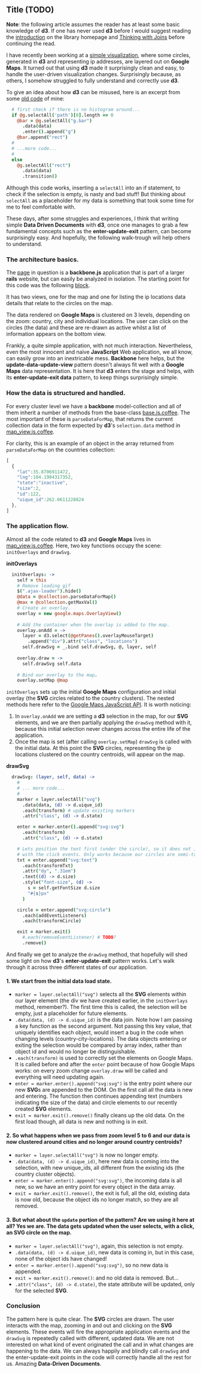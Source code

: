 ## Title (TODO)


**Note**: the following article assumes the reader has at least some basic knowledge of **d3**. If one has never used **d3** before I would suggest reading the [introduction](http://d3js.org/) on the library homepage and [Thinking with Joins](http://bost.ocks.org/mike/join/) before continuing the read.


I have recently been working at a [simple visualization](http://wcmc.io/map), where some circles, generated in **d3** and representing ip addresses, are layered out on **Google Maps**. It turned out that using **d3** made it surprisingly clean and easy, to handle the user-driven visualization changes. Surprisingly because, as others, I somehow struggled to fully understand and correctly use **d3**.

To give an idea about how **d3** can be misused, here is an excerpt from some [old code](https://github.com/deciob/data-story/blob/master/app/controllers/viz/bar_base.coffee) of mine:

```coffee
  # first check if there is no histogram around...
  if @g.selectAll('path')[0].length == 0
    @bar = @g.selectAll("g.bar")
      .data(data)
      .enter().append("g")
    @bar.append("rect")
  #
  # ...more code...
  #
  else
    @g.selectAll("rect")
      .data(data)
      .transition()
```

Although this code works, inserting a `selectAll` into an if statement, to check if the selection is empty, is nasty and bad stuff! But thinking about `selectAll` as a placeholder for my data is something that took some time for me to feel comfortable with. 

These days, after some struggles and experiences, I think that writing simple **Data Driven Documents** with **d3**, once one manages to grab a few fundamental concepts such as the **enter-update-exit** pattern, can become surprisingly easy. And hopefully, the following walk-trough will help others to understand.


### The architecture basics.

The [page](http://wcmc.io/map) in question is a **backbone.js** application that is part of a larger **rails** website, but can easily be analyzed in isolation. The starting point for this code was the following [block](http://bl.ocks.org/mbostock/899711).

It has two views, one for the map and one for listing the ip locations data details that relate to the circles on the map.

The data rendered on **Google Maps** is clustered on 3 levels, depending on the zoom: country, city and individual locations. The user can click on the circles (the data) and these are re-drawn as active whilst a list of information appears on the bottom view. 

Frankly, a quite simple application, with not much interaction. Nevertheless, even the most innocent and naive **JavaScript** Web application, we all know, can easily grow into an inextricable mess. **Backbone** here helps, but the **update-data-update-view** pattern doesn't always fit well with a **Google Maps** data representation. It is here that **d3** enters the stage and helps, with its **enter-update-exit data** pattern, to keep things surprisingly simple.


### How the data is structured and handled.

For every cluster level we have a **backbone** model-collection and all of them inherit a number of methods from the base-class [base.js.coffee](https://github.com/unepwcmc/wukumurl/blob/master/app/assets/javascripts/map/models/base.js.coffee). The most important of these is `parseDataForMap`, that returns the current collection data in the form expected by **d3**'s `selection.data` method in [map_view.js.coffee](https://github.com/unepwcmc/wukumurl/blob/master/app/assets/javascripts/map/views/map_view.js.coffee).

For clarity, this is an example of an object in the array returned from `parseDataForMap` on the countries collection:

```js
[
  {
    "lat":35.8706911472,
    "lng":104.1904317352,
    "state":"inactive",
    "size":2,
    "id":122,
    "uique_id":262.0611228824
  },
]
```

### The application flow.

Almost all the code related to **d3** and **Google Maps** lives in [map_view.js.coffee](https://github.com/unepwcmc/wukumurl/blob/master/app/assets/javascripts/map/views/map_view.js.coffee). Here, two key functions occupy the scene: `initOverlays` and `drawSvg`.

**initOverlays**

```coffee
  initOverlays: ->
    self = this
    # Remove loading gif
    $(".ajax-loader").hide()
    @data = @collection.parseDataForMap()
    @max = @collection.getMaxVal()
    # Create an overlay.
    overlay = new google.maps.OverlayView()
  
    # Add the container when the overlay is added to the map.
    overlay.onAdd = ->
      layer = d3.select(@getPanes().overlayMouseTarget)
        .append("div").attr("class", "locations")
      self.drawSvg = _.bind self.drawSvg, @, layer, self
  
    overlay.draw = ->
      self.drawSvg self.data
  
    # Bind our overlay to the map…
    overlay.setMap @map
```

`initOverlays` sets up the initial **Google Maps** configuration and initial overlay (the **SVG** circles related to the country clusters). The nested methods here refer to the [Google Maps JavaScript API](https://developers.google.com/maps/documentation/javascript/). It is worth noticing:

1. In `overlay.onAdd` we are setting a **d3** selection in the map, for our **SVG** elements, and we are then partially applying the `drawSvg` method with it, because this initial selection never changes across the entire life of the application.
2. Once the map is set (after calling `overlay.setMap`) `drawSvg` is called with the initial data. At this point the **SVG** circles, representing the ip locations clustered on the country centroids, will appear on the map.


**drawSvg**
```coffee
  drawSvg: (layer, self, data) ->
    #
    # ... more code...
    #
    marker = layer.selectAll("svg")
      .data(data, (d) -> d.uique_id)
      .each(transform) # update existing markers
      .attr("class", (d) -> d.state)

    enter = marker.enter().append("svg:svg")
      .each(transform)
      .attr("class", (d) -> d.state)

    # Lets position the text first (under the circle), so it does not interfere
    # with the click events. Only works because our circles are semi-transparent.
    txt = enter.append("svg:text")
      .each(transformTxt)
      .attr("dy", ".31em")
      .text((d) -> d.size)
      .style("font-size", (d) -> 
        s = self.getFontSize d.size
        "#{s}px"
      )

    circle = enter.append("svg:circle")
      .each(addEventListeners)
      .each(transformCircle)

    exit = marker.exit()
      #.each(removeEventListener) # TODO?
      .remove()
```

And finally we get to analyze the `drawSvg` method, that hopefully will shed some light on how **d3**'s **enter-update-exit** pattern works. Let's walk through it across three different states of our application.


#### 1. We start from the initial data load state.

* `marker = layer.selectAll("svg")` selects all the **SVG** elements within our layer element (the div we have created earlier, in the `initOverlays` method, remember?). The first time this is called, the selection will be empty, just a placeholder for future elements.
* `.data(data, (d) -> d.uique_id)` is the data join. Note how I am passing a key function as the second argument. Not passing this key value, that uniquely identifies each object, would insert a bug in the code when changing levels (country-city-locations). The data objects entering or exiting the selection would be compared by array index, rather than object id and would no longer be distinguishable.
* `.each(transform)` is used to correctly set the elements on Google Maps. It is called before and after the `enter` point because of how Google Maps works: on every zoom change `overlay.draw` will be called and everything will need updating again.
* `enter = marker.enter().append("svg:svg")` is the entry point where our new **SVG**s are appended to the DOM. On the first call all the data is new and entering. The function then continues appending text (numbers indicating the size of the data) and circle elements to our recently created **SVG** elements.
* `exit = marker.exit().remove()` finally cleans up the old data. On the first load though, all data is new and nothing is in exit.

#### 2. So what happens when we pass from zoom level 5 to 6 and our data is now clustered around cities and no longer around country centroids?

* `marker = layer.selectAll("svg")` is now no longer empty.
* `.data(data, (d) -> d.uique_id)`, here new data is coming into the selection, with new unique_ids, all different from the existing ids (the country cluster objects).
* `enter = marker.enter().append("svg:svg")`, the incoming data is all new, so we have an entry point for every object in the data array.
* `exit = marker.exit().remove()`, the exit is full, all the old, existing data is now old, because the object ids no longer match, so they are all removed.


#### 3. But what about the `update` portion of the pattern? Are we using it here at all? Yes we are. The data gets updated when the user selects, with a click, an **SVG** circle on the map. 

* `marker = layer.selectAll("svg")`, again, this selection is not empty.
* `.data(data, (d) -> d.uique_id)`, new data is coming in, but in this case, none of the object ids have changed! 
* `enter = marker.enter().append("svg:svg")`, so no new data is appended.
* `exit = marker.exit().remove()`: and no old data is removed. But...
* `.attr("class", (d) -> d.state)`, the state attribute will be updated, only for the selected **SVG**.


### Conclusion

The pattern here is quite clear. The **SVG** circles are drawn. The user interacts with the map, zooming in and out and clicking on the **SVG** elements. These events will fire the appropriate application events and the `drawSvg` is repeatedly called with different, updated data. We are not interested on what kind of event originated the call and in what changes are happening to the data. We can always happily and blindly call `drawSvg` and the enter-update-exit points in the code will correctly handle all the rest for us. Amazing **Data-Driven Documents**.











